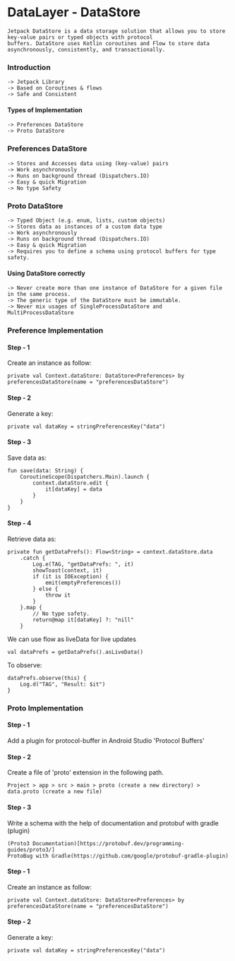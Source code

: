# DataLayer - DataStore

    Jetpack DataStore is a data storage solution that allows you to store key-value pairs or typed objects with protocol 
    buffers. DataStore uses Kotlin coroutines and Flow to store data asynchronously, consistently, and transactionally.
	
### Introduction
    
	-> Jetpack Library
	-> Based on Coroutines & flows
	-> Safe and Consistent
	
#### Types of Implementation

	-> Preferences DataStore
	-> Proto DataStore

### Preferences DataStore

	-> Stores and Accesses data using (key-value) pairs
	-> Work asynchronously
	-> Runs on background thread (Dispatchers.IO)
	-> Easy & quick Migration
	-> No type Safety
	
	
### Proto DataStore

	-> Typed Object (e.g. enum, lists, custom objects)
	-> Stores data as instances of a custom data type
	-> Work asynchronously
	-> Runs on background thread (Dispatchers.IO)
	-> Easy & quick Migration
	-> Requires you to define a schema using protocol buffers for type safety.


#### Using DataStore correctly
	
	-> Never create more than one instance of DataStore for a given file in the same process.
	-> The generic type of the DataStore must be immutable.
	-> Never mix usages of SingleProcessDataStore and MultiProcessDataStore


### Preference Implementation


#### Step - 1

Create an instance as follow:
	
	private val Context.dataStore: DataStore<Preferences> by preferencesDataStore(name = "preferencesDataStore")


#### Step - 2

Generate a key:
	
	private val dataKey = stringPreferencesKey("data")


#### Step - 3

Save data as:
	
	fun save(data: String) {
		CoroutineScope(Dispatchers.Main).launch {
			context.dataStore.edit {
				it[dataKey] = data
			}
		}
	}


#### Step - 4

Retrieve data as:
	
	private fun getDataPrefs(): Flow<String> = context.dataStore.data
        .catch {
            Log.e(TAG, "getDataPrefs: ", it)
            showToast(context, it)
            if (it is IOException) {
                emit(emptyPreferences())
            } else {
                throw it
            }
        }.map {
            // No type safety.
            return@map it[dataKey] ?: "nill"
        }

We can use flow as liveData for live updates
	
	val dataPrefs = getDataPrefs().asLiveData()

To observe:

	dataPrefs.observe(this) {
		Log.d("TAG", "Result: $it")
	}

### Proto Implementation


#### Step - 1

Add a plugin for protocol-buffer in Android Studio 'Protocol Buffers'


#### Step - 2

Create a file of 'proto' extension in the following path.

	Project > app > src > main > proto (create a new directory) > data.proto (create a new file)


#### Step - 3

Write a schema with the help of documentation and protobuf with gradle (plugin)
	
	(Proto3 Documentation)[https://protobuf.dev/programming-guides/proto3/]
	ProtoBug with Gradle(https://github.com/google/protobuf-gradle-plugin)






#### Step - 1

Create an instance as follow:
	
	private val Context.dataStore: DataStore<Preferences> by preferencesDataStore(name = "preferencesDataStore")


#### Step - 2

Generate a key:
	
	private val dataKey = stringPreferencesKey("data")
